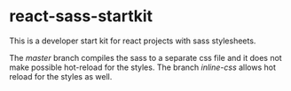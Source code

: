 # react-sass-startkit

This is a developer start kit for react projects with sass stylesheets.

The _master_ branch compiles the sass to a separate css file and it does not make possible hot-reload for the styles.
The branch _inline-css_ allows hot reload for the styles as well.
